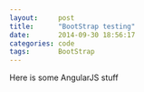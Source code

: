 ```yaml
---
layout:     post
title:      "BootStrap testing"
date:       2014-09-30 18:56:17
categories: code
tags:       BootStrap
---
```


Here is some AngularJS stuff

<html>
<body>
</body>
</html>
